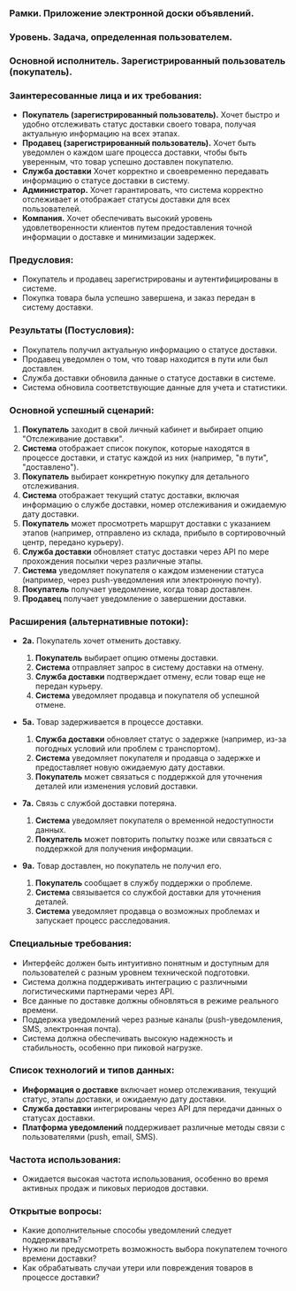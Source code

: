 ### **Рамки.** Приложение электронной доски объявлений.

### **Уровень.** Задача, определенная пользователем.

### **Основной исполнитель.** Зарегистрированный пользователь (покупатель).

### **Заинтересованные лица и их требования:**

- **Покупатель (зарегистрированный пользователь).** Хочет быстро и удобно отслеживать статус доставки своего товара, получая актуальную информацию на всех этапах.
- **Продавец (зарегистрированный пользователь).** Хочет быть уведомлен о каждом шаге процесса доставки, чтобы быть уверенным, что товар успешно доставлен покупателю.
- **Служба доставки** Хочет корректно и своевременно передавать информацию о статусе доставки в систему.
- **Администратор.** Хочет гарантировать, что система корректно отслеживает и отображает статусы доставки для всех пользователей.
- **Компания.** Хочет обеспечивать высокий уровень удовлетворенности клиентов путем предоставления точной информации о доставке и минимизации задержек.

### **Предусловия:**

- Покупатель и продавец зарегистрированы и аутентифицированы в системе.
- Покупка товара была успешно завершена, и заказ передан в систему доставки.

### **Результаты (Постусловия):**

- Покупатель получил актуальную информацию о статусе доставки.
- Продавец уведомлен о том, что товар находится в пути или был доставлен.
- Служба доставки обновила данные о статусе доставки в системе.
- Система обновила соответствующие данные для учета и статистики.

### **Основной успешный сценарий:**

1. **Покупатель** заходит в свой личный кабинет и выбирает опцию "Отслеживание доставки".
2. **Система** отображает список покупок, которые находятся в процессе доставки, и статус каждой из них (например, "в пути", "доставлено").
3. **Покупатель** выбирает конкретную покупку для детального отслеживания.
4. **Система** отображает текущий статус доставки, включая информацию о службе доставки, номер отслеживания и ожидаемую дату доставки.
5. **Покупатель** может просмотреть маршрут доставки с указанием этапов (например, отправлено из склада, прибыло в сортировочный центр, передано курьеру).
6. **Служба доставки** обновляет статус доставки через API по мере прохождения посылки через различные этапы.
7. **Система** уведомляет покупателя о каждом изменении статуса (например, через push-уведомления или электронную почту).
8. **Покупатель** получает уведомление, когда товар доставлен.
9. **Продавец** получает уведомление о завершении доставки.

### **Расширения (альтернативные потоки):**

- **2а.** Покупатель хочет отменить доставку.
  1. **Покупатель** выбирает опцию отмены доставки.
  2. **Система** отправляет запрос в систему доставки на отмену.
  3. **Служба доставки** подтверждает отмену, если товар еще не передан курьеру.
  4. **Система** уведомляет продавца и покупателя об успешной отмене.

- **5а.** Товар задерживается в процессе доставки.
  1. **Служба доставки** обновляет статус о задержке (например, из-за погодных условий или проблем с транспортом).
  2. **Система** уведомляет покупателя и продавца о задержке и предоставляет новую ожидаемую дату доставки.
  3. **Покупатель** может связаться с поддержкой для уточнения деталей или изменения условий доставки.

- **7а.** Связь с службой доставки потеряна.
  1. **Система** уведомляет покупателя о временной недоступности данных.
  2. **Покупатель** может повторить попытку позже или связаться с поддержкой для получения информации.

- **9а.** Товар доставлен, но покупатель не получил его.
  1. **Покупатель** сообщает в службу поддержки о проблеме.
  2. **Система** связывается со службой доставки для уточнения деталей.
  3. **Система** уведомляет продавца о возможных проблемах и запускает процесс расследования.

### **Специальные требования:**

- Интерфейс должен быть интуитивно понятным и доступным для пользователей с разным уровнем технической подготовки.
- Система должна поддерживать интеграцию с различными логистическими партнерами через API.
- Все данные по доставке должны обновляться в режиме реального времени.
- Поддержка уведомлений через разные каналы (push-уведомления, SMS, электронная почта).
- Система должна обеспечивать высокую надежность и стабильность, особенно при пиковой нагрузке.

### **Список технологий и типов данных:**

- **Информация о доставке** включает номер отслеживания, текущий статус, этапы доставки, и ожидаемую дату доставки.
- **Служба доставки** интегрированы через API для передачи данных о статусах доставки.
- **Платформа уведомлений** поддерживает различные методы связи с пользователями (push, email, SMS).

### **Частота использования:**

- Ожидается высокая частота использования, особенно во время активных продаж и пиковых периодов доставки.

### **Открытые вопросы:**

- Какие дополнительные способы уведомлений следует поддерживать?
- Нужно ли предусмотреть возможность выбора покупателем точного времени доставки?
- Как обрабатывать случаи утери или повреждения товаров в процессе доставки?

